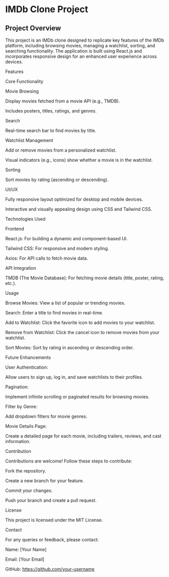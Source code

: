 # IMDb Clone Project

<h2> Project Overview </h2>

This project is an IMDb clone designed to replicate key features of the IMDb platform, including browsing movies, managing a watchlist, sorting, and searching functionality. The application is built using React.js and incorporates responsive design for an enhanced user experience across devices.

Features

Core Functionality

Movie Browsing

Display movies fetched from a movie API (e.g., TMDB).

Includes posters, titles, ratings, and genres.

Search

Real-time search bar to find movies by title.

Watchlist Management

Add or remove movies from a personalized watchlist.

Visual indicators (e.g., icons) show whether a movie is in the watchlist.

Sorting

Sort movies by rating (ascending or descending).

UI/UX

Fully responsive layout optimized for desktop and mobile devices.

Interactive and visually appealing design using CSS and Tailwind CSS.

Technologies Used

Frontend

React.js: For building a dynamic and component-based UI.

Tailwind CSS: For responsive and modern styling.

Axios: For API calls to fetch movie data.

API Integration

TMDB (The Movie Database): For fetching movie details (title, poster, rating, etc.).

Usage

Browse Movies: View a list of popular or trending movies.

Search: Enter a title to find movies in real-time.

Add to Watchlist: Click the favorite icon to add movies to your watchlist.

Remove from Watchlist: Click the cancel icon to remove movies from your watchlist.

Sort Movies: Sort by rating in ascending or descending order.

Future Enhancements

User Authentication:

Allow users to sign up, log in, and save watchlists to their profiles.

Pagination:

Implement infinite scrolling or paginated results for browsing movies.

Filter by Genre:

Add dropdown filters for movie genres.

Movie Details Page:

Create a detailed page for each movie, including trailers, reviews, and cast information.

Contribution

Contributions are welcome! Follow these steps to contribute:

Fork the repository.

Create a new branch for your feature.

Commit your changes.

Push your branch and create a pull request.

License

This project is licensed under the MIT License.

Contact

For any queries or feedback, please contact:

Name: [Your Name]

Email: [Your Email]

GitHub: https://github.com/your-username

